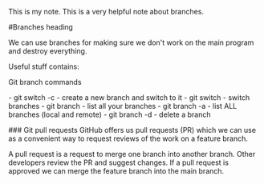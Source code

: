 This is my note. This is a very helpful note about branches. 

#Branches heading


We can use branches for making sure we don't work on the main program and destroy everything. 
<p>Useful stuff contains:</p>
<p>Git branch commands</p>
- git switch -c <branchname> - create a new branch and switch to it
- git switch <btanchname> - switch branches
- git branch - list all your branches
- git branch -a - list ALL branches (local and remote) 
- git branch -d <branchname> - delete a branch

<p></p>
### Git pull requests
GitHub offers us pull requests (PR) which we can use as a convenient way to request reviews of the work on a feature branch.

A pull request is a request to merge one branch into another branch. Other developers review the PR and suggest changes. If a pull request is approved we can merge the feature branch into the main branch.
<p></p>
 
